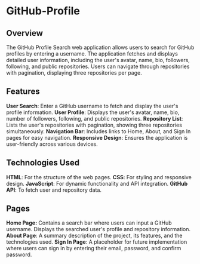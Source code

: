 # GitHub-Profile

## Overview
The GitHub Profile Search web application allows users to search for GitHub profiles by entering a username. The application fetches and displays detailed user information, including the user's avatar, name, bio, followers, following, and public repositories. Users can navigate through repositories with pagination, displaying three repositories per page.

## Features
**User Search**: Enter a GitHub username to fetch and display the user's profile information.
**User Profile**: Displays the user's avatar, name, bio, number of followers, following, and public repositories.
**Repository List**: Lists the user's repositories with pagination, showing three repositories simultaneously.
**Navigation Bar**: Includes links to Home, About, and Sign In pages for easy navigation.
**Responsive Design**: Ensures the application is user-friendly across various devices.

## Technologies Used
**HTML**: For the structure of the web pages.
**CSS**: For styling and responsive design.
**JavaScript**: For dynamic functionality and API integration.
**GitHub API**: To fetch user and repository data.

## Pages
**Home Page:** Contains a search bar where users can input a GitHub username. Displays the searched user's profile and repository information.
**About Page**: A summary description of the project, its features, and the technologies used.
**Sign In Page**: A placeholder for future implementation where users can sign in by entering their email, password, and confirm password.
